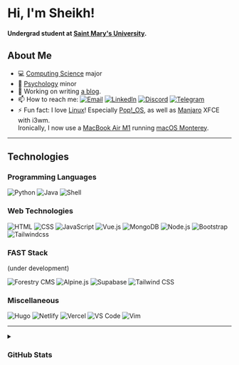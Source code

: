 # Hi, I'm Sheikh!

#### Undergrad student at [Saint Mary's University](https://www.smu.ca/).

## About Me

-   💻 [Computing Science](https://www.smu.ca/academics/computing-science-program.html) major
-   🧠 [Psychology](https://www.smu.ca/academics/psychology-program.html) minor
-   🔭 Working on writing [a blog](https://cybar.dev "cybar.dev").
-   📫 How to reach me: [![Email](https://img.shields.io/badge/-Email-grey?style=flat&logo=mail.ru)](mailto:sheikh@cybar.dev "sheikh@cybar.dev") [![LinkedIn](https://img.shields.io/badge/-LinkedIn-grey?style=flat&logo=linkedin)](https://linkedin.com/in/cybardev) [![Discord](https://img.shields.io/badge/-Discord-grey?style=flat&logo=discord&logoColor=white)](https://discord.com/users/316478839146676224) [![Telegram](https://img.shields.io/badge/-Telegram-grey?style=flat&logo=minutemailer&logoColor=white)](https://t.me/cybardev)
-   ⚡ Fun fact: I love [Linux](https://en.wikipedia.org/wiki/Linux/)! Especially [Pop!\_OS](https://pop.system76.com/), as well as [Manjaro](https://manjaro.org/) XFCE with i3wm.<br />Ironically, I now use a [MacBook Air M1](https://www.apple.com/ca/macbook-air/) running [macOS Monterey](https://www.apple.com/ca/macos/monterey/).

---

## Technologies

### Programming Languages

![Python](https://img.shields.io/badge/-Python-grey?style=flat-square&logo=python&logoColor=white)
![Java](https://img.shields.io/badge/-Java-grey?style=flat-square&logo=java&logoColor=white)
![Shell](https://img.shields.io/badge/-Shell-grey?style=flat-square&logo=gnubash&logoColor=white)

### Web Technologies

![HTML](https://img.shields.io/badge/-HTML-grey?style=flat-square&logo=HTML5)
![CSS](https://img.shields.io/badge/-CSS3-grey?style=flat-square&logo=CSS3&logoColor=cornflowerblue)
![JavaScript](https://img.shields.io/badge/-JS-grey?style=flat-square&logo=JavaScript)
![Vue.js](https://img.shields.io/badge/-Vue.js-grey?style=flat-square&logo=vue.js)
![MongoDB](https://img.shields.io/badge/-MongoDB-grey?style=flat-square&logo=MongoDB)
![Node.js](https://img.shields.io/badge/-Node.js-grey?style=flat-square&logo=node.js)
![Bootstrap](https://img.shields.io/badge/-Bootstrap-grey?style=flat-square&logo=Bootstrap)
![Tailwindcss](https://img.shields.io/badge/-Tailwind-grey?style=flat-square&logo=Tailwindcss)

### FAST Stack

(under development)

![Forestry CMS](https://img.shields.io/badge/-Forestry%20CMS-grey?style=flat-square&logo=forestry)
![Alpine.js](https://img.shields.io/badge/-Alpine.js-grey?style=flat-square&logo=alpine.js)
![Supabase](https://img.shields.io/badge/-Supabase-grey?style=flat-square&logo=supabase)
![Tailwind CSS](https://img.shields.io/badge/-Tailwind%20CSS-grey?style=flat-square&logo=tailwindcss)

### Miscellaneous

![Hugo](https://img.shields.io/badge/-Hugo-grey?style=flat-square&logo=hugo&logoColor=white)
![Netlify](https://img.shields.io/badge/-Netlify-grey?style=flat-square&logo=netlify&logoColor=white)
![Vercel](https://img.shields.io/badge/-Vercel-grey?style=flat-square&logo=vercel)
![VS Code](https://img.shields.io/badge/-VS%20Code-grey?style=flat-square&logo=visualstudiocode)
![Vim](https://img.shields.io/badge/-Vim-grey?style=flat-square&logo=vim)

---

<details>
<summary style="font-weight:bold"><h3>GitHub Stats</h3></summary>
<br />
<div style="text-align:center">
<img src="https://gitstatus.cybar.dev/api?username=cybardev&hide_border=true&theme=dark&show_icons=true&count_private=true&icon_color=ff86dd&bg_color=000" alt="stats" />
<br />
<img src="https://github-readme-streak-stats.herokuapp.com?user=cybardev&theme=highcontrast&hide_border=true&stroke=000&ring=ff86dd&fire=fff&currStreakLabel=fff&date_format=j%20M%5B%20Y%5D" alt="streaks">
<br />
<img src="https://gitstatus.cybar.dev/api/top-langs/?username=cybardev&layout=compact&hide_border=true&langs_count=8&theme=dark&bg_color=000" alt="languages" />
</div>

</details>
